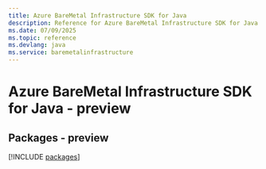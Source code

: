 ```yaml
---
title: Azure BareMetal Infrastructure SDK for Java
description: Reference for Azure BareMetal Infrastructure SDK for Java
ms.date: 07/09/2025
ms.topic: reference
ms.devlang: java
ms.service: baremetalinfrastructure
---
```

# Azure BareMetal Infrastructure SDK for Java - preview
## Packages - preview
[!INCLUDE [packages](baremetal-infrastructure-index.md)]
